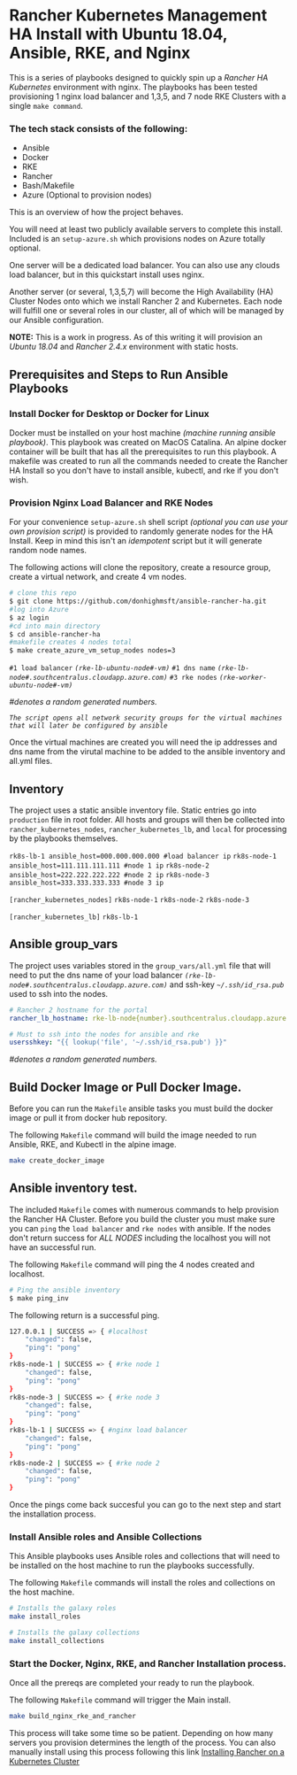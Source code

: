 # Rancher Kubernetes Management HA Install with Ubuntu 18.04, Ansible, RKE, and Nginx

This is a series of playbooks designed to quickly spin up a *Rancher HA Kubernetes* environment with nginx. The playbooks has been tested provisioning 1 nginx load balancer and 1,3,5, and  7 node RKE Clusters with a single `make command`.

### The tech stack consists of the following:

- Ansible
- Docker
- RKE
- Rancher
- Bash/Makefile
- Azure (Optional to provision nodes)

This is an overview of how the project behaves.

You will need at least two publicly available servers to complete this install. Included is an `setup-azure.sh` which provisions nodes on Azure totally optional.

One server will be a dedicated load balancer. You can also use any clouds load balancer, but in this quickstart install uses nginx.

Another server (or several, 1,3,5,7) will become the High Availability (HA) Cluster Nodes onto which we install Rancher 2 and Kubernetes. Each node will fulfill one or several roles in our cluster, all of which will be managed by our Ansible configuration.

**NOTE:** This is a work in progress. As of this writing it will provision an *Ubuntu 18.04* and *Rancher 2.4.x* environment with static hosts.

## Prerequisites and Steps to Run Ansible Playbooks

### Install Docker for Desktop or Docker for Linux

Docker must be installed on your host machine *(machine running ansible playbook)*. This playbook was created on MacOS Catalina. An alpine docker container will be built that has all the prerequisites to run this playbook. A makefile was created to run all the commands needed to create the Rancher HA Install so you don't have to install ansible, kubectl, and rke if you don't wish.

### Provision Nginx Load Balancer and RKE Nodes 

For your convenience `setup-azure.sh` shell script *(optional you can use your own provision script)* is provided to randomly generate nodes for the HA Install. Keep in mind this isn't an *idempotent* script but it will generate random node names. 

The following actions will clone the repository, create a resource group, create a virtual network, and create 4 vm nodes.

```sh
# clone this repo
$ git clone https://github.com/donhighmsft/ansible-rancher-ha.git
#log into Azure
$ az login
#cd into main directory
$ cd ansible-rancher-ha
#makefile creates 4 nodes total
$ make create_azure_vm_setup_nodes nodes=3 
```
`#1 load balancer` *`(rke-lb-ubuntu-node#-vm)`*
`#1 dns name` *`(rke-lb-node#.southcentralus.cloudapp.azure.com)`*
`#3 rke nodes` *`(rke-worker-ubuntu-node#-vm)`*

*#denotes a random generated numbers.*

*`The script opens all network security groups for the virtual machines that will later be configured by ansible`*

Once the virtual machines are created you will need the ip addresses and dns name from the virutal machine to be added to the ansible inventory and all.yml files.

## Inventory

The project uses a static ansible inventory file. Static entries go into `production` file in root folder. All hosts and groups will then be collected into `rancher_kubernetes_nodes`, `rancher_kubernetes_lb`, and `local` for processing by the playbooks themselves. 

`rk8s-lb-1 ansible_host=000.000.000.000 #load balancer ip`
`rk8s-node-1 ansible_host=111.111.111.111 #node 1 ip`
`rk8s-node-2 ansible_host=222.222.222.222 #node 2 ip`
`rk8s-node-3 ansible_host=333.333.333.333 #node 3 ip`

`[rancher_kubernetes_nodes]`
`rk8s-node-1`
`rk8s-node-2`
`rk8s-node-3`

`[rancher_kubernetes_lb]`
`rk8s-lb-1`

## Ansible group_vars

The project uses variables stored in the `group_vars/all.yml` file that will need to put the dns name of your load balancer *`(rke-lb-node#.southcentralus.cloudapp.azure.com)`* and ssh-key *`~/.ssh/id_rsa.pub`* used to ssh into the nodes.

```yaml
# Rancher 2 hostname for the portal
rancher_lb_hostname: rke-lb-node{number}.southcentralus.cloudapp.azure.com

# Must to ssh into the nodes for ansible and rke
usersshkey: "{{ lookup('file', '~/.ssh/id_rsa.pub') }}"
```

*#denotes a random generated numbers.*

## Build Docker Image or Pull Docker Image.

Before you can run the `Makefile` ansible tasks you must build the docker image or pull it from docker hub repository.

The following `Makefile` command will build the image needed to run Ansible, RKE, and Kubectl in the alpine image.

```sh
make create_docker_image
```

## Ansible inventory test.

The included `Makefile` comes with numerous commands to help provision the Rancher HA Cluster. Before you build the cluster you must make sure you can `ping` the `load balancer` and `rke nodes` with ansible. If the nodes don't return success for *ALL NODES* including the localhost you will not have an successful run.

The following `Makefile` command will ping the 4 nodes created and localhost.

```sh
# Ping the ansible inventory
$ make ping_inv 
```
The following return is a successful ping.

```sh
127.0.0.1 | SUCCESS => { #localhost
    "changed": false,
    "ping": "pong"
}
rk8s-node-1 | SUCCESS => { #rke node 1
    "changed": false,
    "ping": "pong"
}
rk8s-node-3 | SUCCESS => { #rke node 3
    "changed": false,
    "ping": "pong"
}
rk8s-lb-1 | SUCCESS => { #nginx load balancer
    "changed": false,
    "ping": "pong"
}
rk8s-node-2 | SUCCESS => { #rke node 2
    "changed": false,
    "ping": "pong"
}
```

Once the pings come back succesful you can go to the next step and start the installation process.

### Install Ansible roles and Ansible Collections

This Ansible playbooks uses Ansible roles and collections that will need to be installed on the host machine to run the playbooks successfully.

The following `Makefile` commands will install the roles and collections on the host machine.

```sh
# Installs the galaxy roles
make install_roles
```
```sh
# Installs the galaxy collections
make install_collections
```

### Start the Docker, Nginx, RKE, and Rancher Installation process.

Once all the prereqs are completed your ready to run the playbook.

The following `Makefile` command will trigger the Main install.

```sh
make build_nginx_rke_and_rancher
```

This process will take some time so be patient. Depending on how many servers you provision determines the length of the process. You can also manually install using this process following this link [Installing Rancher on a Kubernetes Cluster
](https://rancher.com/docs/rancher/v2.x/en/installation/k8s-install/)